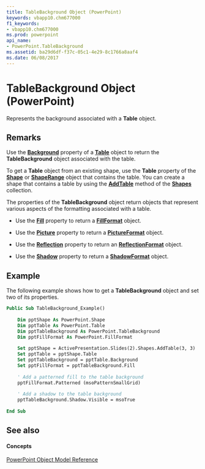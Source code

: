 ```yaml
---
title: TableBackground Object (PowerPoint)
keywords: vbapp10.chm677000
f1_keywords:
- vbapp10.chm677000
ms.prod: powerpoint
api_name:
- PowerPoint.TableBackground
ms.assetid: ba29d6df-f37c-05c1-4e29-8c1766a8aaf4
ms.date: 06/08/2017
---
```



# TableBackground Object (PowerPoint)

Represents the background associated with a **Table** object.


## Remarks

Use the **[Background](table-background-property-powerpoint.md)** property of a **[Table](table-object-powerpoint.md)** object to return the **TableBackground** object associated with the table.

 To get a **Table** object from an existing shape, use the **Table** property of the **[Shape](shape-object-powerpoint.md)** or **[ShapeRange](shaperange-object-powerpoint.md)** object that contains the table. You can create a shape that contains a table by using the **[AddTable](shapes-addtable-method-powerpoint.md)** method of the **[Shapes](shapes-object-powerpoint.md)** collection.

The properties of the **TableBackground** object return objects that represent various aspects of the formatting associated with a table.


- Use the **[Fill](tablebackground-fill-property-powerpoint.md)** property to return a **[FillFormat](fillformat-object-powerpoint.md)** object.
    
- Use the **[Picture](tablebackground-picture-property-powerpoint.md)** property to return a **[PictureFormat](pictureformat-object-powerpoint.md)** object.
    
- Use the **[Reflection](tablebackground-reflection-property-powerpoint.md)** property to return an **[ReflectionFormat](http://msdn.microsoft.com/library/9684dbb3-5b99-113b-9808-1173fdd719a9%28Office.15%29.aspx)** object.
    
- Use the **[Shadow](tablebackground-shadow-property-powerpoint.md)** property to return a **[ShadowFormat](shadowformat-object-powerpoint.md)** object.
    

## Example

The following example shows how to get a **TableBackground** object and set two of its properties.


```vb
Public Sub TableBackground_Example() 
 
    Dim pptShape As PowerPoint.Shape 
    Dim pptTable As PowerPoint.Table 
    Dim pptTableBackground As PowerPoint.TableBackground 
    Dim pptFillFormat As PowerPoint.FillFormat 
     
    Set pptShape = ActivePresentation.Slides(2).Shapes.AddTable(3, 3) 
    Set pptTable = pptShape.Table 
    Set pptTableBackground = pptTable.Background 
    Set pptFillFormat = pptTableBackground.Fill 
     
    ' Add a patterned fill to the table background 
    pptFillFormat.Patterned (msoPatternSmallGrid) 
     
    ' Add a shadow to the table background 
    pptTableBackground.Shadow.Visible = msoTrue 
     
End Sub
```


## See also


#### Concepts


[PowerPoint Object Model Reference](object-model-powerpoint-vba-reference.md)

